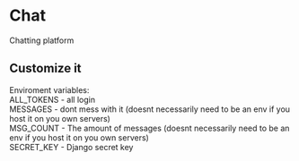 # Chat
Chatting platform

## Customize it
Enviroment variables: <br />
ALL_TOKENS - all login <br />
MESSAGES - dont mess with it (doesnt necessarily need to be an env if you host it on you own servers) <br />
MSG_COUNT - The amount of messages (doesnt necessarily need to be an env if you host it on you own servers) <br />
SECRET_KEY - Django secret key <br />
 
